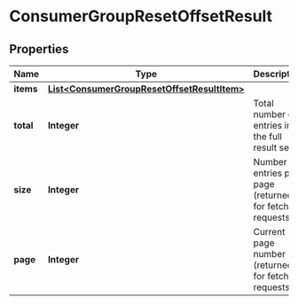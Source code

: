 

# ConsumerGroupResetOffsetResult


## Properties

Name | Type | Description | Notes
------------ | ------------- | ------------- | -------------
**items** | [**List&lt;ConsumerGroupResetOffsetResultItem&gt;**](ConsumerGroupResetOffsetResultItem.md) |  | 
**total** | **Integer** | Total number of entries in the full result set | 
**size** | **Integer** | Number of entries per page (returned for fetch requests) |  [optional]
**page** | **Integer** | Current page number (returned for fetch requests) |  [optional]



